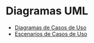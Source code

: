 # Diagramas UML

- [Diagramas de Casos de Uso](./diagramas_de_casos_de_uso.md)
- [Escenarios de Casos de Uso](./escenarios_de_casos_de_uso.md) 


